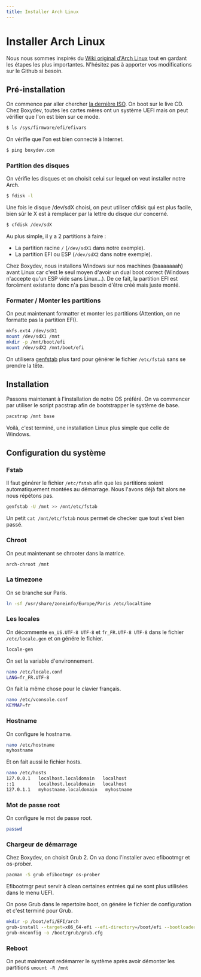 ```yaml
---
title: Installer Arch Linux
---
```


# Installer Arch Linux

Nous nous sommes inspirés du <a href="https://wiki.archlinux.org/index.php/Installation_guide" target="_blank">Wiki original d'Arch Linux</a> tout en gardant les étapes les plus importantes. N'hésitez pas à apporter vos modifications sur le Github si besoin.

## Pré-installation

On commence par aller chercher <a href="http://mir.archlinux.fr/iso/latest/" target="_blank">la dernière ISO</a>. On boot sur le live CD. Chez Boxydev, toutes les cartes mères ont un système UEFI mais on peut vérifier que l'on est bien sur ce mode.

```bash
$ ls /sys/firmware/efi/efivars
```

On vérifie que l'on est bien connecté à Internet.

```bash
$ ping boxydev.com
```

### Partition des disques

On vérifie les disques et on choisit celui sur lequel on veut installer notre Arch.

```bash
$ fdisk -l
```

Une fois le disque /dev/sdX choisi, on peut utiliser cfdisk qui est plus facile, bien sûr le X est à remplacer par la lettre du disque dur concerné.

```bash
$ cfdisk /dev/sdX
```

Au plus simple, il y a 2 partitions à faire :
- La partition racine ```/``` (```/dev/sdX1``` dans notre exemple).
- La partition EFI ou ESP (```/dev/sdX2``` dans notre exemple).

Chez Boxydev, nous installons Windows sur nos machines (baaaaaaah) avant Linux car c'est le seul moyen d'avoir un dual boot correct (Windows n'accepte qu'un ESP vide sans Linux...). De ce fait, la partition EFI est forcément existante donc n'a pas besoin d'être créé mais juste monté.

### Formater / Monter les partitions

On peut maintenant formatter et monter les partitions (Attention, on ne formatte pas la partition EFI).

```bash
mkfs.ext4 /dev/sdX1
mount /dev/sdX1 /mnt
mkdir -p /mnt/boot/efi
mount /dev/sdX2 /mnt/boot/efi
```

On utilisera <a href="https://git.archlinux.org/arch-install-scripts.git/tree/genfstab.in" target="_blank">genfstab</a> plus tard pour générer le fichier ```/etc/fstab``` sans se prendre la tête.

## Installation

Passons maintenant à l'installation de notre OS préféré. On va commencer par utiliser le script pacstrap afin de bootstrapper le système de base.

```bash
pacstrap /mnt base
```

Voilà, c'est terminé, une installation Linux plus simple que celle de Windows.

## Configuration du système

### Fstab

Il faut générer le fichier ```/etc/fstab``` afin que les partitions soient automatiquement montées au démarrage. Nous l'avons déjà fait alors ne nous répétons pas.

```bash
genfstab -U /mnt >> /mnt/etc/fstab
```

Un petit ```cat /mnt/etc/fstab``` nous permet de checker que tout s'est bien passé.

### Chroot

On peut maintenant se chrooter dans la matrice.

```bash
arch-chroot /mnt
```

### La timezone

On se branche sur Paris.

```bash
ln -sf /usr/share/zoneinfo/Europe/Paris /etc/localtime
```

### Les locales

On décommente ```en_US.UTF-8 UTF-8``` et ```fr_FR.UTF-8 UTF-8``` dans le fichier ```/etc/locale.gen``` et on génére le fichier.

```bash
locale-gen
```

On set la variable d'environnement.

```bash
nano /etc/locale.conf
LANG=fr_FR.UTF-8
```

On fait la même chose pour le clavier français.

```bash
nano /etc/vconsole.conf 
KEYMAP=fr
```

### Hostname

On configure le hostname.

```bash
nano /etc/hostname
myhostname
```

Et on fait aussi le fichier hosts.

```bash
nano /etc/hosts
127.0.0.1   localhost.localdomain	localhost
::1         localhost.localdomain	localhost
127.0.1.1   myhostname.localdomain   myhostname
```

### Mot de passe root

On configure le mot de passe root.

```bash
passwd
```

### Chargeur de démarrage

Chez Boxydev, on choisit Grub 2. On va donc l'installer avec efibootmgr et os-prober.

```bash
pacman -S grub efibootmgr os-prober
```

Efibootmgr peut servir à clean certaines entrées qui ne sont plus utilisées dans le menu UEFI.

On pose Grub dans le repertoire boot, on génére le fichier de configuration et c'est terminé pour Grub.

```bash
mkdir -p /boot/efi/EFI/arch
grub-install --target=x86_64-efi --efi-directory=/boot/efi --bootloader-id=arch --recheck
grub-mkconfig -o /boot/grub/grub.cfg
```

### Reboot

On peut maintenant redémarrer le système après avoir démonter les partitions ```umount -R /mnt```